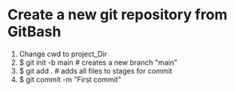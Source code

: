# Create a new git repository from GitBash

1. Change cwd to project_Dir
2. $ git init -b main   # creates a new branch "main"
3. $ git add .          # adds all files to stages for commit
4. $ git commit -m "First commit"
